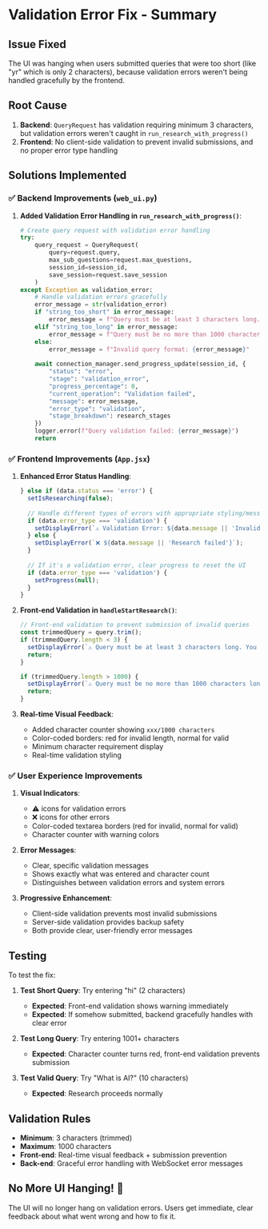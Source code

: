 # Validation Error Fix - Summary

## Issue Fixed
The UI was hanging when users submitted queries that were too short (like "yr" which is only 2 characters), because validation errors weren't being handled gracefully by the frontend.

## Root Cause
1. **Backend**: `QueryRequest` has validation requiring minimum 3 characters, but validation errors weren't caught in `run_research_with_progress()`
2. **Frontend**: No client-side validation to prevent invalid submissions, and no proper error type handling

## Solutions Implemented

### ✅ Backend Improvements (`web_ui.py`)

1. **Added Validation Error Handling in `run_research_with_progress()`**:
   ```python
   # Create query request with validation error handling
   try:
       query_request = QueryRequest(
           query=request.query,
           max_sub_questions=request.max_questions,
           session_id=session_id,
           save_session=request.save_session
       )
   except Exception as validation_error:
       # Handle validation errors gracefully
       error_message = str(validation_error)
       if "string_too_short" in error_message:
           error_message = f"Query must be at least 3 characters long. You entered: '{request.query}' ({len(request.query)} characters)"
       elif "string_too_long" in error_message:
           error_message = f"Query must be no more than 1000 characters long. You entered {len(request.query)} characters"
       else:
           error_message = f"Invalid query format: {error_message}"
       
       await connection_manager.send_progress_update(session_id, {
           "status": "error",
           "stage": "validation_error",
           "progress_percentage": 0,
           "current_operation": "Validation failed",
           "message": error_message,
           "error_type": "validation",
           "stage_breakdown": research_stages
       })
       logger.error(f"Query validation failed: {error_message}")
       return
   ```

### ✅ Frontend Improvements (`App.jsx`)

1. **Enhanced Error Status Handling**:
   ```javascript
   } else if (data.status === 'error') {
     setIsResearching(false);
     
     // Handle different types of errors with appropriate styling/messaging
     if (data.error_type === 'validation') {
       setDisplayError(`⚠️ Validation Error: ${data.message || 'Invalid input provided'}`);
     } else {
       setDisplayError(`❌ ${data.message || 'Research failed'}`);
     }
     
     // If it's a validation error, clear progress to reset the UI
     if (data.error_type === 'validation') {
       setProgress(null);
     }
   }
   ```

2. **Front-end Validation in `handleStartResearch()`**:
   ```javascript
   // Front-end validation to prevent submission of invalid queries
   const trimmedQuery = query.trim();
   if (trimmedQuery.length < 3) {
     setDisplayError(`⚠️ Query must be at least 3 characters long. You entered: '${trimmedQuery}' (${trimmedQuery.length} characters)`);
     return;
   }

   if (trimmedQuery.length > 1000) {
     setDisplayError(`⚠️ Query must be no more than 1000 characters long. You entered ${trimmedQuery.length} characters`);
     return;
   }
   ```

3. **Real-time Visual Feedback**:
   - Added character counter showing `xxx/1000 characters`
   - Color-coded borders: red for invalid length, normal for valid
   - Minimum character requirement display
   - Real-time validation styling

### ✅ User Experience Improvements

1. **Visual Indicators**:
   - ⚠️ icons for validation errors
   - ❌ icons for other errors
   - Color-coded textarea borders (red for invalid, normal for valid)
   - Character counter with warning colors

2. **Error Messages**:
   - Clear, specific validation messages
   - Shows exactly what was entered and character count
   - Distinguishes between validation errors and system errors

3. **Progressive Enhancement**:
   - Client-side validation prevents most invalid submissions
   - Server-side validation provides backup safety
   - Both provide clear, user-friendly error messages

## Testing

To test the fix:

1. **Test Short Query**: Try entering "hi" (2 characters)
   - **Expected**: Front-end validation shows warning immediately
   - **Expected**: If somehow submitted, backend gracefully handles with clear error

2. **Test Long Query**: Try entering 1001+ characters
   - **Expected**: Character counter turns red, front-end validation prevents submission

3. **Test Valid Query**: Try "What is AI?" (10 characters)
   - **Expected**: Research proceeds normally

## Validation Rules

- **Minimum**: 3 characters (trimmed)
- **Maximum**: 1000 characters
- **Front-end**: Real-time visual feedback + submission prevention
- **Back-end**: Graceful error handling with WebSocket error messages

## No More UI Hanging! 🎉

The UI will no longer hang on validation errors. Users get immediate, clear feedback about what went wrong and how to fix it. 
